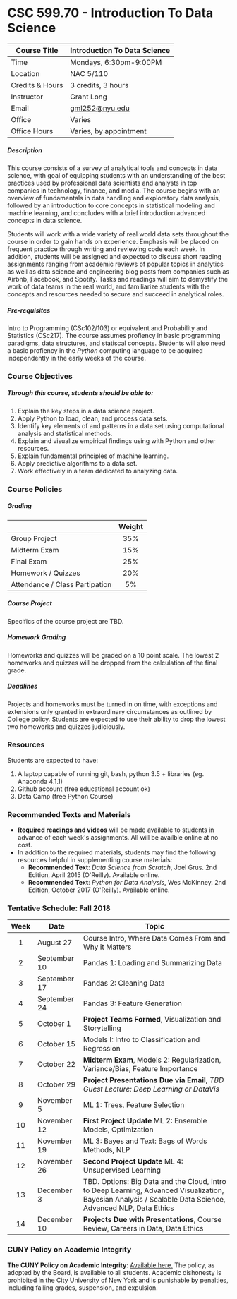# CSC 599.70 - Introduction To Data Science

| Course Title |Introduction To Data Science|
| --- | --- |
| Time | Mondays, 6:30pm-9:00PM|
| Location | NAC 5/110 |
| Credits & Hours | 3 credits, 3 hours |
| Instructor | Grant Long |
| Email | gml252@nyu.edu |
| Office | Varies |
| Office Hours | Varies, by appointment |

##### Description
This course consists of a survey of analytical tools and concepts in data science, with goal of equipping students with an understanding of the best practices used by professional data scientists and analysts in top companies in technology, finance, and media. The course begins with an overview of fundamentals in data handling and exploratory data analysis, followed by an introduction to core concepts in statistical modeling and machine learning, and concludes with a brief introduction advanced concepts in data science.

Students will work with a wide variety of real world data sets throughout the course in order to gain hands on experience. Emphasis will be placed on frequent practice through writing and reviewing code each week. In addition, students will be assigned and expected to discuss short reading assignments ranging from academic reviews of popular topics in analytics as well as data science and engineering blog posts from companies such as Airbnb, Facebook, and Spotify. Tasks and readings will aim to demystify the work of data teams in the real world, and familiarize students with the concepts and resources needed to secure and succeed in analytical roles.

##### Pre-requisites
Intro to Programming (CSc102/103) or equivalent and Probability and Statistics (CSc217). The course assumes profiency in basic programming paradigms, data structures, and statiscal concepts. Students will also need a basic profiency in the _Python_ computing language to be acquired independently in the early weeks of the course.

### Course Objectives

##### Through this course, students should be able to:
1.	Explain the key steps in a data science project.
2.	Apply Python to load, clean, and process data sets.
3.	Identify key elements of and patterns in a data set using computational analysis and statistical methods.
4.	Explain and visualize empirical findings using with Python and other resources.
5.	Explain fundamental principles of machine learning.
6.	Apply predictive algorithms to a data set.
7.	Work effectively in a team dedicated to analyzing data.

### Course Policies
##### Grading
|  | Weight |
| --- | :---: |
| Group Project | 35% |
| Midterm Exam | 15% |
| Final Exam | 25% |
| Homework / Quizzes | 20% |
| Attendance / Class Partipation | 5% |

##### Course Project
Specifics of the course project are TBD.

##### Homework Grading
Homeworks and quizzes will be graded on a 10 point scale. The lowest 2 homeworks and quizzes will be dropped from the calculation of the final grade.

##### Deadlines
Projects and homeworks must be turned in on time, with exceptions and extensions only granted in extraordinary circumstances as outlined by College policy. Students are expected to use their ability to drop the lowest two homeworks and quizzes judiciously.

### Resources
Students are expected to have:
1. A laptop capable of running git, bash, python 3.5 + libraries (eg. Anaconda 4.1.1)
2. Github account (free educational account ok)
3. Data Camp (free Python Course)

### Recommended Texts and Materials
* **Required readings and videos** will be made available to students in advance of each week's assignments. All will be availble online at no cost.
* In addition to the required materials, students may find the following resources helpful in supplementing course materials:
   * **Recommended Text**: *Data Science from Scratch*, Joel Grus. 2nd Edition, April 2015 (O'Reilly). Available online.
   * **Recommended Text**: *Python for Data Analysis*, Wes McKinney. 2nd Edition, October 2017 (O'Reilly). Available online.

### Tentative Schedule: Fall 2018
| Week | Date | Topic |
| :---: | --- | --- |
| 1 | August 27 | Course Intro, Where Data Comes From and Why it Matters |
| 2 | September 10 | Pandas 1: Loading and Summarizing Data |
| 3 | September 17 | Pandas 2: Cleaning Data |
| 4 | September 24 | Pandas 3: Feature Generation |
| 5 | October 1 | **Project Teams Formed**, Visualization and Storytelling |
| 6 | October 15 | Models I: Intro to Classification and Regression |
| 7 | October 22 | **Midterm Exam**, Models 2: Regularization, Variance/Bias, Feature Importance |
| 8 | October 29 | **Project Presentations Due via Email**, _TBD Guest Lecture: Deep Learning or DataVis_  |
| 9 | November 5 | ML 1: Trees, Feature Selection |
| 10 | November 12 | **First Project Update** ML 2: Ensemble Models, Optimization |
| 11 | November 19 | ML 3: Bayes and Text: Bags of Words Methods, NLP |
| 12 | November 26 | **Second Project Update** ML 4: Unsupervised Learning |
| 13 | December 3 | TBD. Options: Big Data and the Cloud, Intro to Deep Learning,	Advanced Visualization, Bayesian Analysis / Scalable Data Science, Advanced NLP, Data Ethics |
| 14 | December 10 | **Projects Due with Presentations**, Course Review, Careers in Data, Data Ethics ||

### CUNY Policy on Academic Integrity
**The CUNY Policy on Academic Integrity**: [Available here.](http://web.cuny.edu/academics/info-central/policies/academic-integrity.pdf) The policy, as adopted by the Board, is available to all students. Academic dishonesty is prohibited in the City University of New York and is punishable by penalties, including failing grades, suspension, and expulsion.
